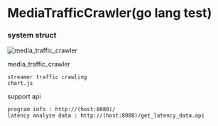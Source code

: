 # MediaTrafficCrawler(go lang test)

### system struct
![media_traffic_crawler](https://user-images.githubusercontent.com/53826502/75689728-076be880-5ce5-11ea-9af8-f385e802ec34.png)

media_traffic_crawler

    streamer traffic crawling
    chart.js


support api

    program info : http://(host:8080)/
    latency analyze data : http://(host:8080)/get_latency_data.api